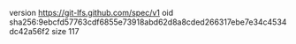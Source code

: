 version https://git-lfs.github.com/spec/v1
oid sha256:9ebcfd57763cdf6855e73918abd62d8a8cded266317ebe7e34c4534dc42a56f2
size 117
